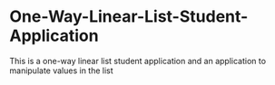 # One-Way-Linear-List-Student-Application
This is a one-way linear list student application and an application to manipulate values in the list
